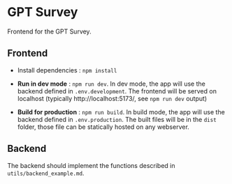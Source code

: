 # GPT Survey

Frontend for the GPT Survey. 

## Frontend

- Install dependencies : `npm install`

- **Run in dev mode** : `npm run dev`. In dev mode, the app will use the backend defined in `.env.development`. The frontend will be served on localhost (typically http://localhost:5173/, see `npm run dev` output)

- **Build for production** : `npm run build`. In build mode, the app will use the backend defined in `.env.production`. The built files will be in the `dist` folder, those file can be statically hosted on any webserver. 

## Backend

The backend should implement the functions described in `utils/backend_example.md`.

